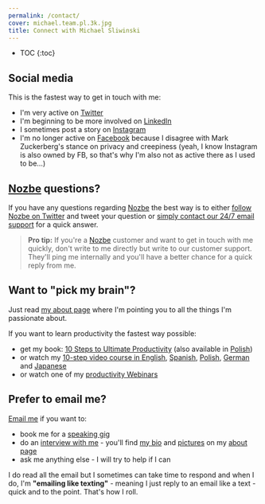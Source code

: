 ```yaml
---
permalink: /contact/
cover: michael.team.pl.3k.jpg
title: Connect with Michael Sliwinski
---
```


* TOC
{:toc}

## Social media

This is the fastest way to get in touch with me:

* I'm very active on [Twitter](https://twitter.com/MSliwinski)
* I'm beginning to be more involved on [LinkedIn](https://www.linkedin.com/in/michaelsliwinski)
* I sometimes post a story on [Instagram](https://www.instagram.com/michaelsliwinski/)
* I'm no longer active on [Facebook](https://www.facebook.com/michael.sliwinski) because I disagree with Mark Zuckerberg's stance on privacy and creepiness (yeah, I know Instagram is also owned by FB, so that's why I'm also not as active there as I used to be…)

## [Nozbe][n] questions?

If you have any questions regarding [Nozbe][n] the best way is to either [follow Nozbe on Twitter][tn] and tweet your question or [simply contact our 24/7 email support][support] for a quick answer.

> **Pro tip:** If you're a [Nozbe][n] customer and want to get in touch with me quickly, don't write to me directly but write to our customer support. They'll ping me internally and you'll have a better chance for a quick reply from me.

## Want to "pick my brain"?

Just read [my about page](/about) where I'm pointing you to all the things I'm passionate about.

If you want to learn productivity the fastest way possible:

* get my book: [10 Steps to Ultimate Productivity](https://productivitycourse.com) (also available in [Polish](http://kursproduktywnosci.pl))
* or watch my [10-step video course in English](https://help.nozbe.com/bonus/introduction/), [Spanish](https://help.nozbe.com/es/bonus/introduction/), [Polish](https://help.nozbe.com/pl/bonus/introduction/), [German](https://help.nozbe.com/de/bonus/introduction/) and [Japanese](https://help.nozbe.com/ja/bonus/introduction/)
* or watch one of my [productivity Webinars](/webinar)

## Prefer to email me?

[Email me][email] if you want to:

* book me for a [speaking gig](/about/#speaking)
* do an [interview with me](/guest) - you'll find [my bio](/about/#short-bio) and [pictures](/about/#selfies) on my [about page](/about)
* ask me anything else - I will try to help if I can

I do read all the email but I sometimes can take time to respond and when I do, I'm **"emailing like texting"** - meaning I just reply to an email like a text - quick and to the point. That's how I roll.

[n]: https://michael.gratis/nozbe
[support]: https://nozbe.com/contact
[tn]: https://twitter.com/nozbe
[email]: mailto:michaels@hey.com